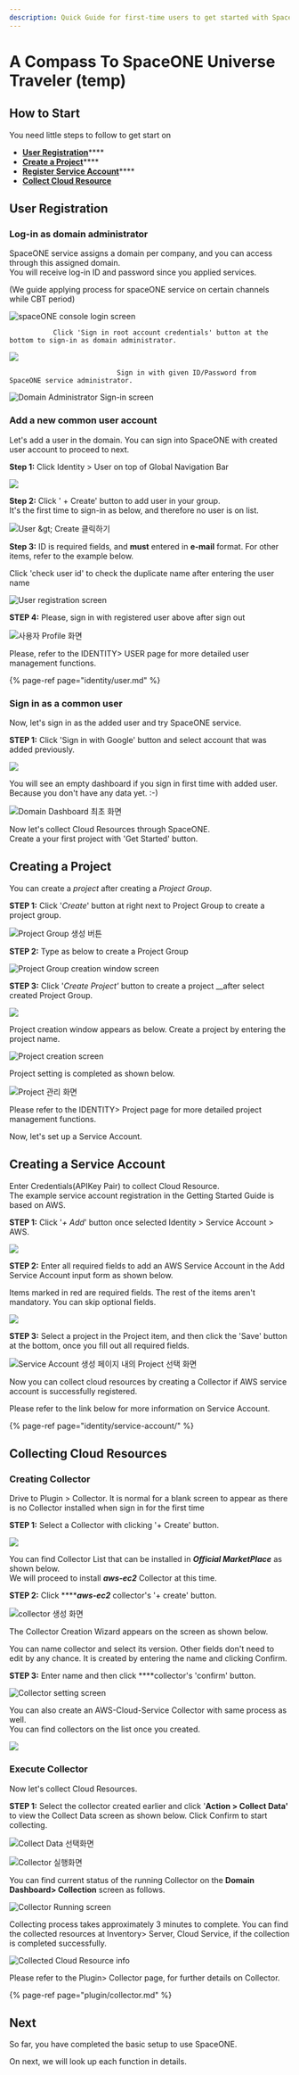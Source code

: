 ```yaml
---
description: Quick Guide for first-time users to get started with SpaceONE.
---
```


# A Compass To SpaceONE Universe Traveler \(temp\)

## How to Start  <a id="overview"></a>

You need little steps to follow to get start on 

* [**User Registr**](getting-started-2.md#adding-user)[**ation**](getting-started-2.md#adding-user)\*\*\*\*
* [**Create a Project**](getting-started-2.md#creating-project)\*\*\*\*
* [**Register Service Account**](getting-started-2.md#creating-service-account)\*\*\*\*
* [**Collect Cloud Resource** ](getting-started-2.md#discovering-cloud-resource)

## User Registration <a id="adding-user"></a>

### Log-in as domain administrator

SpaceONE service assigns a domain per company, and you can access through this assigned domain.  
You will receive log-in ID and password since you applied services.

\(We guide applying process for spaceONE service on certain channels while CBT period\)

![spaceONE console login screen](.gitbook/assets/2020-07-31-3.42.25.png)

               Click 'Sign in root account credentials' button at the bottom to sign-in as domain administrator.

![](.gitbook/assets/2020-07-31-3.43.11.png)

                               Sign in with given ID/Password from SpaceONE service administrator. 

![Domain Administrator Sign-in screen](.gitbook/assets/2020-07-31-3.44.00.png)

### Add a new common user account

Let's add a user in the domain. You can sign into SpaceONE with created user account to proceed to next.

**Step 1:** Click Identity &gt; User on top of Global Navigation Bar

![](.gitbook/assets/2020-07-31-3.46.38.png)

  
**Step 2:** Click ' + Create'  button to add user in your group.   
It's the first time to sign-in as  below, and therefore no user is on list.

![User &amp;gt; Create &#xD074;&#xB9AD;&#xD558;&#xAE30;](.gitbook/assets/2020-07-31-3.48.11.png)

**Step 3:** ID is required fields, and **must** entered in **e-mail** format. For other items, refer to the example below.

Click 'check user id' to check the duplicate name after entering the user name

![User registration screen](.gitbook/assets/2020-07-31-3.50.40.png)

**STEP 4:** Please, sign in with registered user above after sign out 

![&#xC0AC;&#xC6A9;&#xC790; Profile &#xD654;&#xBA74;](.gitbook/assets/2020-07-31-3.52.50.png)

Please, refer to the IDENTITY&gt; USER page for more detailed user management functions.

{% page-ref page="identity/user.md" %}



### Sign in as a common user

Now, let's sign in as the added user and try SpaceONE service.   
  
**STEP 1:** Click 'Sign in with Google' button and select account that was added previously.

![](.gitbook/assets/2020-08-03-11.07.25.png)

You will see an empty dashboard if you sign in first time with added user. Because you don't have any data yet. :-\)

![Domain Dashboard &#xCD5C;&#xCD08; &#xD654;&#xBA74;](.gitbook/assets/2020-08-03-11.12.14.png)

Now let's collect Cloud Resources through SpaceONE.   
Create a your first project with 'Get Started' button.

## Creating a Project   <a id="creating-project"></a>

You can create a _project_ after creating a _Project Group_. 

**STEP 1:** Click '_Create_' button at right next to Project Group to create a project group.

![Project Group &#xC0DD;&#xC131; &#xBC84;&#xD2BC;](.gitbook/assets/2020-08-03-11.18.38.png)

**STEP 2:** Type as below to create a Project Group

![Project Group creation window screen ](.gitbook/assets/2020-08-03-11.20.02.png)

**STEP 3:** Click '_Create Project'_ button to create a project __after select created Project Group.

![](.gitbook/assets/2020-08-03-11.31.43.png)

Project creation window appears as below. Create a project by entering the project name.

![Project creation screen](.gitbook/assets/2020-08-03-11.33.06.png)

Project setting is completed as shown below. 

![Project &#xAD00;&#xB9AC; &#xD654;&#xBA74;](.gitbook/assets/2020-08-03-11.37.38.png)

Please refer to the IDENTITY&gt; Project page for more detailed project management functions. 

Now, let's set up a Service Account. 



## Creating a Service Account <a id="creating-service-account"></a>

Enter Credentials\(APIKey Pair\) to collect Cloud Resource.   
The example service account registration in the Getting Started Guide is based on AWS.

**STEP 1:** Click '_+ Add_' button once selected Identity &gt; Service Account &gt; AWS. 

![](.gitbook/assets/2020-08-03-3.39.10.png)

**STEP 2:** Enter all required fields to add an AWS Service Account in the Add Service Account input form as shown below.

Items marked in red are required fields. The rest of the items aren't mandatory. You can skip optional fields.

![](.gitbook/assets/2020-08-03-3.50.06.png)

**STEP 3:** Select a project in the Project item, and then click the 'Save' button at the bottom, once you fill out all required fields. 

![Service Account &#xC0DD;&#xC131; &#xD398;&#xC774;&#xC9C0; &#xB0B4;&#xC758; Project &#xC120;&#xD0DD; &#xD654;&#xBA74;](.gitbook/assets/2020-08-03-3.47.38.png)

Now you can collect cloud resources by creating a Collector if AWS service account is successfully registered.   
  
Please refer to the link below for more information on Service Account.

{% page-ref page="identity/service-account/" %}

## Collecting Cloud Resources <a id="discovering-cloud-resource"></a>

### Creating Collector

Drive to Plugin &gt; Collector. It is normal for a blank screen to appear as there is no Collector installed when sign in for the first time

**STEP 1:** Select a Collector with clicking '+ Create' button.  

![](.gitbook/assets/2020-08-03-4.18.54.png)

You can find Collector List that can be installed in _**Official MarketPlace**_ as shown below.  
We will proceed to install _**aws-ec2**_ Collector at this time. 

**STEP 2:** Click ****_**aws-ec2**_ collector's '+ create' button. 

![collector &#xC0DD;&#xC131; &#xD654;&#xBA74;](.gitbook/assets/2020-08-03-4.19.39.png)

The Collector Creation Wizard appears on the screen as shown below.

You can name collector and select its version. Other fields don't need to edit by any chance. It is created by entering the name and clicking Confirm.

**STEP 3:** Enter name and then click ****collector's 'confirm' button. 

![Collector setting screen](.gitbook/assets/2020-08-03-4.22.39.png)

You can also create an AWS-Cloud-Service Collector with same process as well.   
You can find collectors on the list once you created.

![](.gitbook/assets/2020-08-03-4.33.11.png)

### 

### Execute Collector 

Now let's collect Cloud Resources.

**STEP 1:** Select the collector created earlier and click '**Action &gt; Collect Data'** to view the Collect Data screen as shown below. Click Confirm to start collecting.

![Collect Data &#xC120;&#xD0DD;&#xD654;&#xBA74;](.gitbook/assets/2020-08-03-4.42.48.png)

![Collector &#xC2E4;&#xD589;&#xD654;&#xBA74;](.gitbook/assets/2020-08-03-4.41.59.png)

You can find current status of the running Collector on the **Domain Dashboard&gt; Collection** screen as follows.

![Collector Running screen](.gitbook/assets/2020-08-03-4.46.13.png)

Collecting process takes approximately 3 minutes to complete. You can find the collected resources at Inventory&gt; Server, Cloud Service, if the collection is completed successfully. 

![Collected Cloud Resource info](.gitbook/assets/2020-08-03-4.51.30.png)

Please refer to the Plugin&gt; Collector page, for further details on Collector.

{% page-ref page="plugin/collector.md" %}



## Next 

So far, you have completed the basic setup to use SpaceONE. 

On next, we will look up each function in details.

  

